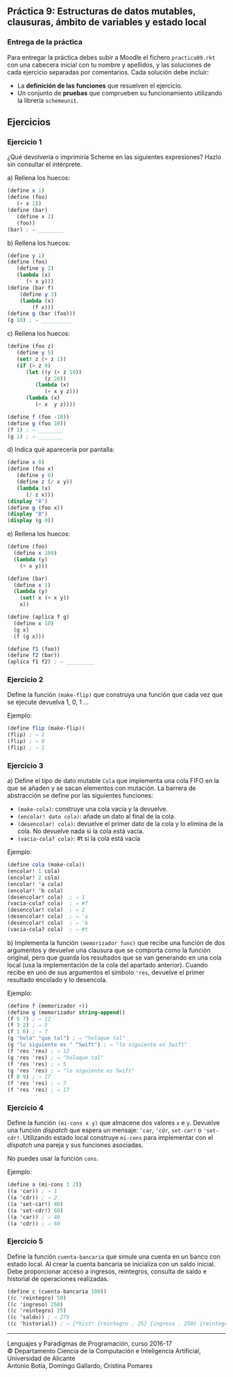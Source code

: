 ## Práctica 9: Estructuras de datos mutables, clausuras, ámbito de variables y estado local

### Entrega de la práctica

Para entregar la práctica debes subir a Moodle el fichero
`practica09.rkt` con una cabecera inicial con tu nombre y apellidos, y
las soluciones de cada ejercicio separadas por comentarios. Cada
solución debe incluir:

- La **definición de las funciones** que resuelven el ejercicio.
- Un conjunto de **pruebas** que comprueben su funcionamiento
  utilizando la librería `schemeunit`.

## Ejercicios

### Ejercicio 1

¿Qué devolvería o imprimiría Scheme en las siguientes expresiones?
Hazlo sin consultar el intérprete.

a) Rellena los huecos:

```scheme
(define x 1)
(define (foo)
   (+ x 1))
(define (bar)
   (define x 2)
   (foo))
(bar) ; ⇒ ________
```

b) Rellena los huecos:

```scheme
(define y 1)
(define (foo)
   (define y 2)
   (lambda (x)
      (+ x y)))
(define (bar f)
    (define y 3)
    (lambda (x)
        (f x)))
(define g (bar (foo)))
(g 10) ; ⇒ __________
```

c) Rellena los huecos:

```scheme
(define (foo z)
   (define y 5)
   (set! z (+ z 1))
   (if (> z 0)
      (let ((y (+ z 10))
            (z 20))
         (lambda (x)
            (+ x y z)))
      (lambda (x)
         (+ x  y z))))

(define f (foo -10))
(define g (foo 10))
(f 1) ; ⇒ ________
(g 1) ; ⇒ ________
```

d) Indica qué aparecería por pantalla:

```scheme
(define x 0)
(define (foo x)
   (define y 0)
   (define z (/ x y))
   (lambda (x)
      (/ z x)))
(display "A")
(define g (foo x))
(display "B")
(display (g 0))
```

e) Rellena los huecos:

```scheme
(define (foo)
  (define x 100)
  (lambda (y)
    (+ x y)))

(define (bar)
  (define x 1)
  (lambda (y)
    (set! x (+ x y))
    x))

(define (aplica f g)
  (define x 10)
  (g x) 
  (f (g x)))

(define f1 (foo)) 
(define f2 (bar))
(aplica f1 f2) ; ⇒ _________
```


### Ejercicio 2

Define la función `(make-flip)` que construya una función que cada vez
que se ejecute devuelva 1, 0, 1 ...

Ejemplo:

```scheme
(define flip (make-flip))
(flip) ; ⇒ 1
(flip) ; ⇒ 0
(flip) ; ⇒ 1
```

### Ejercicio 3

a) Define el tipo de dato mutable `Cola` que implementa una cola FIFO
en la que se añaden y se sacan elementos con mutación. La barrera de
abstracción se define por las siguientes funciones:

- `(make-cola)`: construye una cola vacía y la devuelve.
- `(encolar! dato cola)`: añade un dato al final de la cola.
- `(desencolar! cola)`: devuelve el primer dato de la cola y lo
  elimina de la cola. No devuelve nada si la cola está vacía.
- `(vacia-cola? cola)`: #t si la cola está vacía

Ejemplo:

```scheme
(define cola (make-cola))
(encolar! 1 cola)
(encolar! 2 cola)
(encolar! 'a cola)
(encolar! 'b cola)
(desencolar! cola)  ; ⇒ 1
(vacia-cola? cola)  ; ⇒ #f
(desencolar! cola)  ; ⇒ 2
(desencolar! cola)  ; ⇒ 'a
(desencolar! cola)  ; ⇒ 'b
(vacia-cola? cola)  ; ⇒ #t
```

b) Implementa la función `(memorizador func)` que recibe una función
de dos argumentos y devuelve una clausura que se comporta como la
función original, pero que guarda los resultados que se van generando
en una cola local (usa la implementación de la cola del apartado
anterior). Cuando recibe en uno de sus argumentos el símbolo `'res`,
devuelve el primer resultado encolado y lo desencola.

Ejemplo:

```scheme
(define f (memorizador +))
(define g (memorizador string-append))
(f 5 7) ; ⇒ 12
(f 3 2) ; ⇒ 5
(f 1 6) ; ⇒ 7
(g "hola" "que tal") ; ⇒ "holaque tal"
(g "lo siguiente es " "Swift") ; ⇒ "lo siguiente es Swift"
(f 'res 'res) ; ⇒ 12
(g 'res 'res) ; ⇒ "holaque tal"
(f 'res 'res) ; ⇒ 5
(g 'res 'res) ; ⇒ "lo siguiente es Swift"
(f 8 9) ; ⇒ 17
(f 'res 'res) ; ⇒ 7
(f 'res 'res) ; ⇒ 17
```

### Ejercicio 4

Define la función `(mi-cons x y)` que almacene dos valores `x` e
`y`. Devuelve una función _dispatch_ que espera un mensaje: `'car`,
`'cdr`, `set-car!` o `'set-cdr!`. Utilizando estado local construye
`mi-cons` para implementar con el _dispatch_ una pareja y sus
funciones asociadas. 

No puedes usar la función `cons`.

Ejemplo:

```scheme
(define a (mi-cons 1 2))
((a 'car)) ; ⇒ 1
((a 'cdr)) ; ⇒ 2
((a 'set-car!) 40)
((a 'set-cdr!) 60)
((a 'car)) ; ⇒ 40
((a 'cdr)) ; ⇒ 60
```

### Ejercicio 5

Define la función `cuenta-bancaria` que simule una cuenta en un banco
con estado local.  Al crear la cuenta bancaria se inicializa con un
saldo inicial. Debe proporcionar acceso a ingresos, reintegros,
consulta de saldo e historial de operaciones realizadas.

```scheme
(define c (cuenta-bancaria 100))
((c 'reintegro) 50)
((c 'ingreso) 250)
((c 'reintegro) 25)
((c 'saldo)) ; ⇒ 275
((c 'historial)) ; ⇒ {*hist* {reintegro . 25} {ingreso . 250} {reintegro . 50}}
```


----

Lenguajes y Paradigmas de Programación, curso 2016-17  
© Departamento Ciencia de la Computación e Inteligencia Artificial, Universidad de Alicante  
Antonio Botía, Domingo Gallardo, Cristina Pomares  
